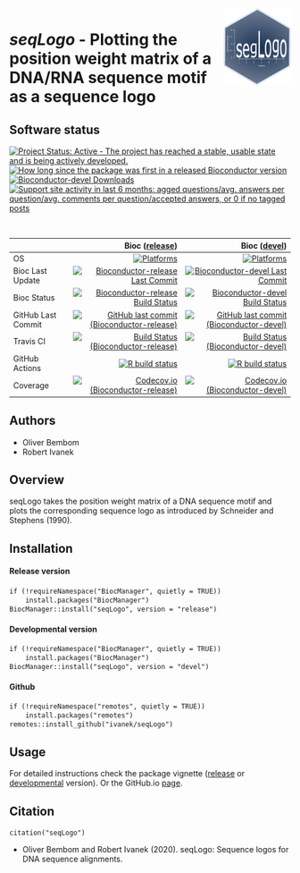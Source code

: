 <img src="vignettes/seqLogo-logo.png" align="right" alt="" width="120" />

# _seqLogo_ - Plotting the position weight matrix of a DNA/RNA sequence motif as a sequence logo

## Software status

<!-- badges: start -->
[![Project Status: Active - The project has reached a stable, usable state and is being actively developed.](http://www.repostatus.org/badges/latest/active.svg)](http://www.repostatus.org/#active)
[![How long since the package was first in a released Bioconductor version](https://bioconductor.org/shields/years-in-bioc/seqLogo.svg)](https://bioconductor.org/packages/seqLogo) 
[![Bioconductor-devel Downloads](https://bioconductor.org/shields/downloads/devel/seqLogo.svg)](https://bioconductor.org/packages/stats/bioc/seqLogo/)
[![Support site activity in last 6 months: agged questions/avg. answers per question/avg. comments per question/accepted answers, or 0 if no tagged posts](https://bioconductor.org/shields/posts/seqLogo.svg)](https://support.bioconductor.org/t/seqLogo/)
<!-- badges: end -->

&nbsp;

|                     | Bioc ([release](https://bioconductor.org/packages/release/bioc/html/seqLogo.html)) | Bioc ([devel](https://bioconductor.org/packages/devel/bioc/html/seqLogo.html)) |
|:--------------------|----------------------------------------------------------------------------:|--------------------------------------------------------------------------------:|
| OS                  | [![Platforms](https://bioconductor.org/shields/availability/release/seqLogo.svg)](https://bioconductor.org/checkResults/release/bioc-LATEST/seqLogo/) | [![Platforms](https://bioconductor.org/shields/availability/devel/seqLogo.svg)](https://bioconductor.org/checkResults/devel/bioc-LATEST/seqLogo/) |
| Bioc Last Update    | [![Bioconductor-release Last Commit](https://bioconductor.org/shields/lastcommit/release/bioc/seqLogo.svg)](https://bioconductor.org/checkResults/release/bioc-LATEST/seqLogo/) | [![Bioconductor-devel Last Commit](https://bioconductor.org/shields/lastcommit/devel/bioc/seqLogo.svg)](https://bioconductor.org/checkResults/devel/bioc-LATEST/seqLogo/) |
| Bioc Status         | [![Bioconductor-release Build Status](https://bioconductor.org/shields/build/release/bioc/seqLogo.svg)](https://bioconductor.org/checkResults/release/bioc-LATEST/seqLogo) | [![Bioconductor-devel Build Status](https://bioconductor.org/shields/build/devel/bioc/seqLogo.svg)](https://bioconductor.org/checkResults/devel/bioc-LATEST/seqLogo) |
| GitHub Last Commit  | [![GitHub last commit (Bioconductor-release)](https://img.shields.io/github/last-commit/ivanek/seqLogo/RELEASE_3_12)](https://github.com/ivanek/seqLogo/tree/RELEASE_3_12) | [![GitHub last commit (Bioconductor-devel)](https://img.shields.io/github/last-commit/ivanek/seqLogo/master)](https://github.com/ivanek/seqLogo/tree/master/) |
| Travis CI           | [![Build Status  (Bioconductor-release)](https://travis-ci.org/ivanek/seqLogo.svg?branch=RELEASE_3_12)](https://travis-ci.org/ivanek/seqLogo/branches) | [![Build Status (Bioconductor-devel)](https://travis-ci.org/ivanek/seqLogo.svg?branch=master)](https://travis-ci.org/ivanek/seqLogo) |
| GitHub Actions      | [![R build status](https://github.com/ivanek/seqLogo/workflows/R-CMD-check-bioc/badge.svg?branch=RELEASE_3_12)](https://github.com/ivanek/seqLogo/actions) | [![R build status](https://github.com/ivanek/seqLogo/workflows/R-CMD-check-bioc/badge.svg?branch=master)](https://github.com/ivanek/seqLogo/actions) |
| Coverage            | [![Codecov.io (Bioconductor-release)](https://codecov.io/github/ivanek/seqLogo/coverage.svg?branch=RELEASE_3_12)](https://codecov.io/gh/ivanek/seqLogo/branch/RELEASE_3_12) | [![Codecov.io (Bioconductor-devel)](https://codecov.io/github/ivanek/seqLogo/coverage.svg?branch=master)](https://codecov.io/github/ivanek/seqLogo) |

## Authors

- Oliver Bembom
- Robert Ivanek

## Overview

seqLogo takes the position weight matrix of a DNA sequence motif and plots 
the corresponding sequence logo as introduced by Schneider and Stephens (1990).

## Installation

#### Release version

```
if (!requireNamespace("BiocManager", quietly = TRUE))
    install.packages("BiocManager")
BiocManager::install("seqLogo", version = "release")
```

#### Developmental version

```
if (!requireNamespace("BiocManager", quietly = TRUE))
    install.packages("BiocManager")
BiocManager::install("seqLogo", version = "devel")
```

#### Github

```
if (!requireNamespace("remotes", quietly = TRUE))
    install.packages("remotes")
remotes::install_github("ivanek/seqLogo")
```

## Usage

For detailed instructions check the package vignette 
([release](https://bioconductor.org/packages/release/bioc/vignettes/seqLogo/inst/doc/seqLogo.pdf) 
or 
[developmental](https://bioconductor.org/packages/devel/bioc/vignettes/seqLogo/inst/doc/seqLogo.html) 
version). Or the GitHub.io [page](https://ivanek.github.io/seqLogo/).

## Citation 

```
citation("seqLogo")
```

- Oliver Bembom and Robert Ivanek (2020). seqLogo: Sequence logos for DNA sequence alignments.

